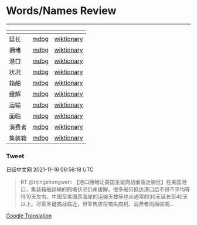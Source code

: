 # Words/Names Review
___

| <!-- -->    | <!-- -->    | <!-- -->    |
|-------------|-------------|-------------|
| 延长 | [mdbg](https://www.mdbg.net/chinese/dictionary?page=worddict&wdrst=0&wdqb=延长) | [wiktionary](https://en.wiktionary.org/wiki/延长) |
| 拥堵 | [mdbg](https://www.mdbg.net/chinese/dictionary?page=worddict&wdrst=0&wdqb=拥堵) | [wiktionary](https://en.wiktionary.org/wiki/拥堵) |
| 港口 | [mdbg](https://www.mdbg.net/chinese/dictionary?page=worddict&wdrst=0&wdqb=港口) | [wiktionary](https://en.wiktionary.org/wiki/港口) |
| 状况 | [mdbg](https://www.mdbg.net/chinese/dictionary?page=worddict&wdrst=0&wdqb=状况) | [wiktionary](https://en.wiktionary.org/wiki/状况) |
| 箱船 | [mdbg](https://www.mdbg.net/chinese/dictionary?page=worddict&wdrst=0&wdqb=箱船) | [wiktionary](https://en.wiktionary.org/wiki/箱船) |
| 缓解 | [mdbg](https://www.mdbg.net/chinese/dictionary?page=worddict&wdrst=0&wdqb=缓解) | [wiktionary](https://en.wiktionary.org/wiki/缓解) |
| 运输 | [mdbg](https://www.mdbg.net/chinese/dictionary?page=worddict&wdrst=0&wdqb=运输) | [wiktionary](https://en.wiktionary.org/wiki/运输) |
| 面临 | [mdbg](https://www.mdbg.net/chinese/dictionary?page=worddict&wdrst=0&wdqb=面临) | [wiktionary](https://en.wiktionary.org/wiki/面临) |
| 消费者 | [mdbg](https://www.mdbg.net/chinese/dictionary?page=worddict&wdrst=0&wdqb=消费者) | [wiktionary](https://en.wiktionary.org/wiki/消费者) |
| 集装箱 | [mdbg](https://www.mdbg.net/chinese/dictionary?page=worddict&wdrst=0&wdqb=集装箱) | [wiktionary](https://en.wiktionary.org/wiki/集装箱) |

### Tweet
日经中文网 2021-11-16 06:56:18 UTC
> RT @rijingzhongwen: 【港口拥堵让美国圣诞商战面临走钢丝】在美国港口，集装箱船运输的拥堵状况仍未缓解。很多船只抵达港口后不得不平均等待10天左右。中国至美国西海岸的运输天数等也从通常的30天延长至40天以上。尽管圣诞商战临近，但零售店将错失商机、消费者则面临期…

[Google Translation](https://translate.google.com/?hi=en&tab=TT&sl=zh-CN&tl=en&op=translate&text=RT+%40rijingzhongwen%3A+%E3%80%90%E6%B8%AF%E5%8F%A3%E6%8B%A5%E5%A0%B5%E8%AE%A9%E7%BE%8E%E5%9B%BD%E5%9C%A3%E8%AF%9E%E5%95%86%E6%88%98%E9%9D%A2%E4%B8%B4%E8%B5%B0%E9%92%A2%E4%B8%9D%E3%80%91%E5%9C%A8%E7%BE%8E%E5%9B%BD%E6%B8%AF%E5%8F%A3%EF%BC%8C%E9%9B%86%E8%A3%85%E7%AE%B1%E8%88%B9%E8%BF%90%E8%BE%93%E7%9A%84%E6%8B%A5%E5%A0%B5%E7%8A%B6%E5%86%B5%E4%BB%8D%E6%9C%AA%E7%BC%93%E8%A7%A3%E3%80%82%E5%BE%88%E5%A4%9A%E8%88%B9%E5%8F%AA%E6%8A%B5%E8%BE%BE%E6%B8%AF%E5%8F%A3%E5%90%8E%E4%B8%8D%E5%BE%97%E4%B8%8D%E5%B9%B3%E5%9D%87%E7%AD%89%E5%BE%8510%E5%A4%A9%E5%B7%A6%E5%8F%B3%E3%80%82%E4%B8%AD%E5%9B%BD%E8%87%B3%E7%BE%8E%E5%9B%BD%E8%A5%BF%E6%B5%B7%E5%B2%B8%E7%9A%84%E8%BF%90%E8%BE%93%E5%A4%A9%E6%95%B0%E7%AD%89%E4%B9%9F%E4%BB%8E%E9%80%9A%E5%B8%B8%E7%9A%8430%E5%A4%A9%E5%BB%B6%E9%95%BF%E8%87%B340%E5%A4%A9%E4%BB%A5%E4%B8%8A%E3%80%82%E5%B0%BD%E7%AE%A1%E5%9C%A3%E8%AF%9E%E5%95%86%E6%88%98%E4%B8%B4%E8%BF%91%EF%BC%8C%E4%BD%86%E9%9B%B6%E5%94%AE%E5%BA%97%E5%B0%86%E9%94%99%E5%A4%B1%E5%95%86%E6%9C%BA%E3%80%81%E6%B6%88%E8%B4%B9%E8%80%85%E5%88%99%E9%9D%A2%E4%B8%B4%E6%9C%9F%E2%80%A6)
